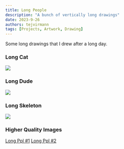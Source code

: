 ```yaml
---
title: Long People
description: "A bunch of vertically long drawings"
date: 2023-9-26
authors: tejvirmann
tags: [Projects, Artwork, Drawing]
---
```

Some long drawings that I drew after a long day. 

### Long Cat
![](https://firebasestorage.googleapis.com/v0/b/tejvir-website.appspot.com/o/LongPpl%2F1.png?alt=media&token=3ad8eb02-b08d-46e6-a1a7-cfa540790c07)


### Long Dude
![](https://firebasestorage.googleapis.com/v0/b/tejvir-website.appspot.com/o/LongPpl%2F2.png?alt=media&token=5e945fe1-8b64-40f2-87ee-9198e55776f7)


### Long Skeleton
![](https://firebasestorage.googleapis.com/v0/b/tejvir-website.appspot.com/o/LongPpl%2F3.png?alt=media&token=4b9b60d7-17a2-4a5a-aaa0-93ed65200b16)


### Higher Quality Images
[Long Ppl #1](https://firebasestorage.googleapis.com/v0/b/tejvir-website.appspot.com/o/LongPpl%2Fone.pdf?alt=media&token=f6c2d358-9e7c-474a-9c21-780cf5db49e9)
[Long Ppl #2](https://firebasestorage.googleapis.com/v0/b/tejvir-website.appspot.com/o/LongPpl%2Ftwo.pdf?alt=media&token=e970e403-dfe9-406d-aab0-1ae1c4069727)
